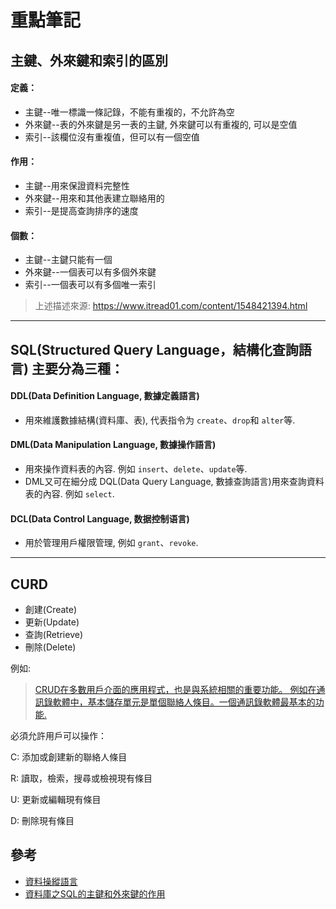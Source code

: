 # 重點筆記

## 主鍵、外來鍵和索引的區別

#### 定義：
- 主鍵--唯一標識一條記錄，不能有重複的，不允許為空
- 外來鍵--表的外來鍵是另一表的主鍵, 外來鍵可以有重複的, 可以是空值
- 索引--該欄位沒有重複值，但可以有一個空值

#### 作用：
- 主鍵--用來保證資料完整性
- 外來鍵--用來和其他表建立聯絡用的
- 索引--是提高查詢排序的速度

#### 個數：
- 主鍵--主鍵只能有一個
- 外來鍵--一個表可以有多個外來鍵
- 索引--一個表可以有多個唯一索引

> 上述描述來源: https://www.itread01.com/content/1548421394.html
---

## SQL(Structured Query Language，結構化查詢語言) 主要分為三種：

#### DDL(Data Definition Language, 數據定義語言)
- 用來維護數據結構(資料庫、表), 代表指令为 `create`、`drop`和 `alter`等.

#### DML(Data Manipulation Language, 數據操作語言)
- 用來操作資料表的內容. 例如 `insert`、`delete`、`update`等. 
- DML又可在細分成 DQL(Data Query Language, 數據查詢語言)用來查詢資料表的內容. 例如 `select`.

#### DCL(Data Control Language, 数据控制语言)
- 用於管理用戶權限管理, 例如 `grant`、`revoke`.

---

## CURD
- 創建(Create)
- 更新(Update)
- 查詢(Retrieve)
- 刪除(Delete)

例如:
> [CRUD在多數用戶介面的應用程式，也是與系統相關的重要功能。 例如在通訊錄軟體中，基本儲存單元是單個聯絡人條目。一個通訊錄軟體最基本的功能.](https://zh.wikipedia.org/wiki/%E8%B3%87%E6%96%99%E6%93%8D%E7%B8%B1%E8%AA%9E%E8%A8%80)

必須允許用戶可以操作：

C: 添加或創建新的聯絡人條目

R: 讀取，檢索，搜尋或檢視現有條目

U: 更新或編輯現有條目

D: 刪除現有條目

## 參考
- [資料操縱語言](https://zh.wikipedia.org/wiki/%E8%B3%87%E6%96%99%E6%93%8D%E7%B8%B1%E8%AA%9E%E8%A8%80)
- [資料庫之SQL的主鍵和外來鍵的作用](https://www.itread01.com/content/1548421394.html)

